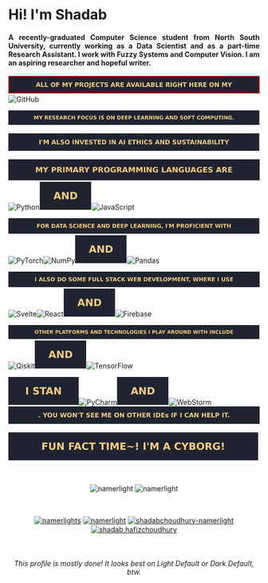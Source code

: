 <h1 align="justify">Hi! I'm Shadab</h1>  
<h4 align="justify">A recently-graduated Computer Science student from North South University, currently working as a Data Scientist and as a part-time Research Assistant. I work with Fuzzy Systems and Computer Vision. I am an aspiring researcher and hopeful writer.</h4>  

  
![](https://github.com/Namerlight/Namerlight/blob/master/assets/Allofmyprojectsareavailablerighthereonmy.svg)![GitHub](https://img.shields.io/badge/github-%23121011.svg?style=for-the-badge&logo=github&logoColor=white)

![](https://github.com/Namerlight/Namerlight/blob/master/assets/MyresearchfocusisonDeepLearningandSoftComputing.svg)

![](https://github.com/Namerlight/Namerlight/blob/master/assets/I'malsoinvestedinAIEthicsandSustainability.svg)

![](https://github.com/Namerlight/Namerlight/blob/master/assets/Myprimaryprogramminglanguagesare.svg)![Python](https://img.shields.io/badge/python-3670A0?style=for-the-badge&logo=python&logoColor=ffdd54)![](https://github.com/Namerlight/Namerlight/blob/master/assets/and.svg)![JavaScript](https://img.shields.io/badge/javascript-%23323330.svg?style=for-the-badge&logo=javascript&logoColor=%23F7DF1E)

![](https://github.com/Namerlight/Namerlight/blob/master/assets/ForDataScienceandDeepLearning,I'mproficientwith.svg)![PyTorch](https://img.shields.io/badge/PyTorch-%23EE4C2C.svg?style=for-the-badge&logo=PyTorch&logoColor=white)![NumPy](https://img.shields.io/badge/numpy-%23013243.svg?style=for-the-badge&logo=numpy&logoColor=white)![](https://github.com/Namerlight/Namerlight/blob/master/assets/and.svg)![Pandas](https://img.shields.io/badge/pandas-%23150458.svg?style=for-the-badge&logo=pandas&logoColor=white)

![](https://github.com/Namerlight/Namerlight/blob/master/assets/IalsodosomeFullStackWebDevelopment,whereIuse.svg)![Svelte](https://img.shields.io/badge/svelte-%23f1413d.svg?style=for-the-badge&logo=svelte&logoColor=white)![React](https://img.shields.io/badge/react-%2320232a.svg?style=for-the-badge&logo=react&logoColor=%2361DAFB)![](https://github.com/Namerlight/Namerlight/blob/master/assets/and.svg)![Firebase](https://img.shields.io/badge/firebase-%23039BE5.svg?style=for-the-badge&logo=firebase)

![](https://github.com/Namerlight/Namerlight/blob/master/assets/OtherplatformsandtechnologiesIplayaroundwithinclude.svg)![Qiskit](https://img.shields.io/badge/Qiskit-%236929C4.svg?style=for-the-badge&logo=Qiskit&logoColor=white)![](https://github.com/Namerlight/Namerlight/blob/master/assets/and.svg)![TensorFlow](https://img.shields.io/badge/TensorFlow-%23FF6F00.svg?style=for-the-badge&logo=TensorFlow&logoColor=white)

![](https://github.com/Namerlight/Namerlight/blob/master/assets/Istan.svg)![PyCharm](https://img.shields.io/badge/pycharm-143?style=for-the-badge&logo=pycharm&logoColor=black&color=black&labelColor=green)![](https://github.com/Namerlight/Namerlight/blob/master/assets/and.svg)![WebStorm](https://img.shields.io/badge/webstorm-143?style=for-the-badge&logo=webstorm&logoColor=white&color=black)![](https://github.com/Namerlight/Namerlight/blob/master/assets/Youwon'tseemeonotherIDEsifIcanhelpit.svg)

![](https://github.com/Namerlight/Namerlight/blob/master/assets/Funfacttime!I'macyborg!.svg)

<br>
  
<p align="center"><img src="https://github-readme-stats.vercel.app/api/top-langs/?username=namerlight&langs_count=6&layout=compact&theme=ayu-mirage&card_width=290" alt="namerlight" /> <img src="https://github-readme-stats.vercel.app/api?username=namerlight&show_icons=true&hide=contribs&line_height=24.1&theme=ayu-mirage" alt="namerlight" /> </p> 
<p align="center">    </p> 

<br>
<p align="center">  
<a href="https://scholar.google.com.sg/citations?user=hU5jVnQAAAAJ&hl=en" target="blank"><img align="center" src="https://cdn.jsdelivr.net/npm/simple-icons@3.0.1/icons/googlescholar.svg" alt="namerlights" height="50" width="150" /></a>  
<a href="https://twitter.com/namerlight" target="blank"><img align="center" src="https://cdn.jsdelivr.net/npm/simple-icons@3.0.1/icons/twitter.svg" alt="namerlight" height="50" width="150" /></a>  
<a href="https://linkedin.com/in/shadabchoudhury-namerlight" target="blank"><img align="center" src="https://cdn.jsdelivr.net/npm/simple-icons@3.0.1/icons/linkedin.svg" alt="shadabchoudhury-namerlight" height="50" width="150" /></a>  
<a href="https://fb.com/shadab.hafizchoudhury" target="blank"><img align="center" src="https://cdn.jsdelivr.net/npm/simple-icons@3.0.1/icons/facebook.svg" alt="shadab.hafizchoudhury" height="50" width="150" /></a>  
</p>

<br>

<h6 align="center">This profile is mostly done! It looks best on Light Default or Dark Default, btw.</h4>  
